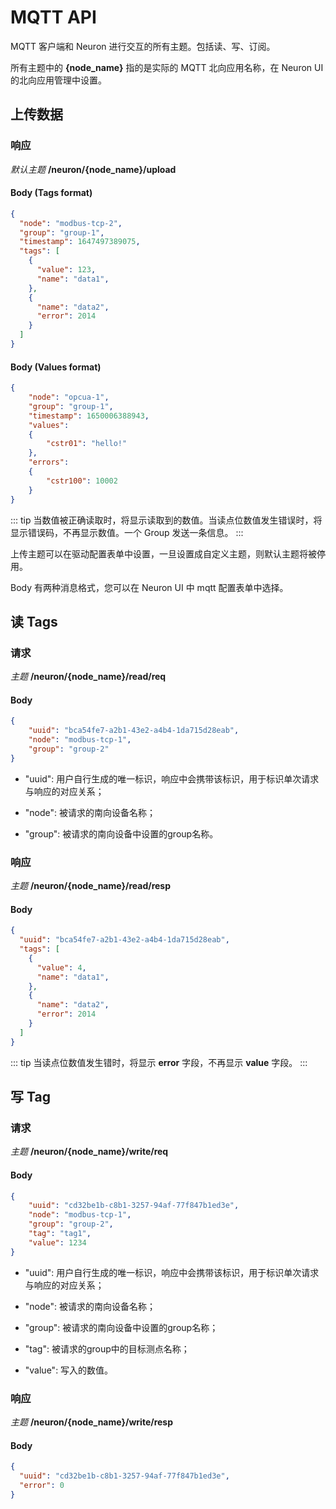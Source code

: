 # MQTT API

MQTT 客户端和 Neuron 进行交互的所有主题。包括读、写、订阅。

所有主题中的 **{node_name}** 指的是实际的 MQTT 北向应用名称，在 Neuron UI 的北向应用管理中设置。

## 上传数据

### 响应

*默认主题* **/neuron/{node_name}/upload**

#### Body (Tags format)

```json
{
  "node": "modbus-tcp-2",
  "group": "group-1",
  "timestamp": 1647497389075,
  "tags": [
    {
      "value": 123,
      "name": "data1",
    },
    {
      "name": "data2",
      "error": 2014
    }
  ]
}
```

#### Body (Values format)

```json
{
    "node": "opcua-1", 
    "group": "group-1", 
    "timestamp": 1650006388943, 
    "values": 
    {
        "cstr01": "hello!"
    }, 
    "errors": 
    {
        "cstr100": 10002
    }
}
```

::: tip
当数值被正确读取时，将显示读取到的数值。当读点位数值发生错误时，将显示错误码，不再显示数值。一个 Group 发送一条信息。
:::

上传主题可以在驱动配置表单中设置，一旦设置成自定义主题，则默认主题将被停用。

Body 有两种消息格式，您可以在 Neuron UI 中 mqtt 配置表单中选择。

## 读 Tags

### 请求

*主题*  **/neuron/{node_name}/read/req**

#### Body

```json
{
    "uuid": "bca54fe7-a2b1-43e2-a4b4-1da715d28eab",
    "node": "modbus-tcp-1",
    "group": "group-2"
}
```

* "uuid": 用户自行生成的唯一标识，响应中会携带该标识，用于标识单次请求与响应的对应关系；

* "node": 被请求的南向设备名称；

* "group": 被请求的南向设备中设置的group名称。

### 响应

*主题*  **/neuron/{node_name}/read/resp**

#### Body

```json
{
  "uuid": "bca54fe7-a2b1-43e2-a4b4-1da715d28eab",
  "tags": [
    {
      "value": 4,
      "name": "data1",
    },
    {
      "name": "data2",
      "error": 2014
    }
  ]
}
```

::: tip
当读点位数值发生错时，将显示 **error** 字段，不再显示 **value** 字段。
:::

## 写 Tag

### 请求

*主题*  **/neuron/{node_name}/write/req**

#### Body

```json
{
    "uuid": "cd32be1b-c8b1-3257-94af-77f847b1ed3e",
    "node": "modbus-tcp-1",
    "group": "group-2",
    "tag": "tag1",
    "value": 1234
}
```

* "uuid": 用户自行生成的唯一标识，响应中会携带该标识，用于标识单次请求与响应的对应关系；

* "node": 被请求的南向设备名称；

* "group": 被请求的南向设备中设置的group名称；

* "tag":  被请求的group中的目标测点名称；

* "value": 写入的数值。

### 响应

*主题*  **/neuron/{node_name}/write/resp**

#### Body

```json
{
  "uuid": "cd32be1b-c8b1-3257-94af-77f847b1ed3e",
  "error": 0
}
```
